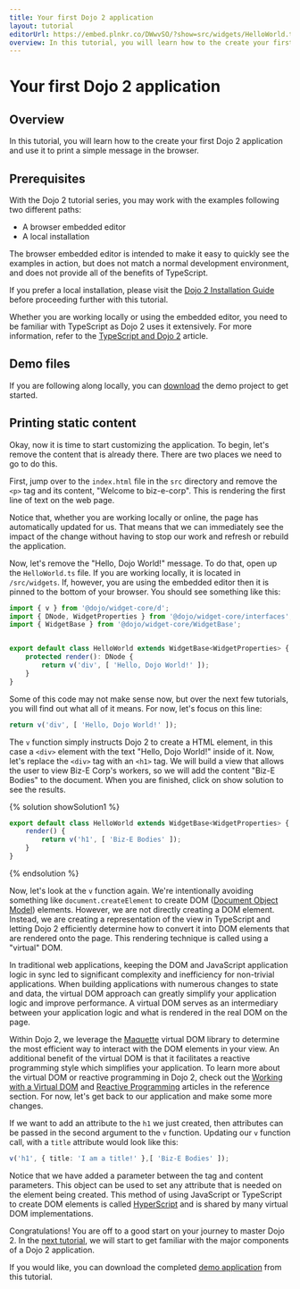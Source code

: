```yaml
---
title: Your first Dojo 2 application
layout: tutorial
editorUrl: https://embed.plnkr.co/DWwvSO/?show=src/widgets/HelloWorld.ts,preview&preview=index.html
overview: In this tutorial, you will learn how to the create your first Dojo 2 application and use it to print a simple message in the browser.
---
```


# Your first Dojo 2 application

## Overview
In this tutorial, you will learn how to the create your first Dojo 2 application and use it to print a simple message in the browser.

## Prerequisites
With the Dojo 2 tutorial series, you may work with the examples following two different paths:

* A browser embedded editor
* A local installation

The browser embedded editor is intended to make it easy to quickly see the examples in action, but does not match a normal development environment, and does not provide all of the benefits of TypeScript.

If you prefer a local installation, please visit the [Dojo 2 Installation Guide](../000_local_installation/) before proceeding further with this tutorial.

Whether you are working locally or using the embedded editor, you need to be familiar with TypeScript as Dojo 2 uses it extensively. For more information, refer to the [TypeScript and Dojo 2](../comingsoon.html) article.

## Demo files
If you are following along locally, you can [download](../assets/001_static_content-initial.zip) the demo project to get started.

## Printing static content

Okay, now it is time to start customizing the application. To begin, let's remove the content that is already there. There are two places we need to go to do this.

First, jump over to the `index.html` file in the `src` directory and remove the `<p>` tag and its content, "Welcome to biz-e-corp". This is rendering the first line of text on the web page.

Notice that, whether you are working locally or online, the page has automatically updated for us. That means that we can immediately see the impact of the change without having to stop our work and refresh or rebuild the application.

Now, let's remove the "Hello, Dojo World!" message. To do that, open up the `HelloWorld.ts` file. If you are working locally, it is located in `/src/widgets`. If, however, you are using the embedded editor then it is pinned to the bottom of your browser. You should see something like this:

```typescript
import { v } from '@dojo/widget-core/d';
import { DNode, WidgetProperties } from '@dojo/widget-core/interfaces';
import { WidgetBase } from '@dojo/widget-core/WidgetBase';


export default class HelloWorld extends WidgetBase<WidgetProperties> {
	protected render(): DNode {
		return v('div', [ 'Hello, Dojo World!' ]);
	}
}
```

Some of this code may not make sense now, but over the next few tutorials, you will find out what all of it means. For now, let's focus on this line:

```typescript
return v('div', [ 'Hello, Dojo World!' ]);
```

The `v` function simply instructs Dojo 2 to create a HTML element, in this case a `<div>` element with the text "Hello, Dojo World!" inside of it. Now, let's replace the `<div>` tag with an `<h1>` tag. We will build a view that allows the user to view Biz-E Corp's workers, so we will add the content "Biz-E Bodies" to the document. When you are finished, click on show solution to see the results.

{% solution showSolution1 %}
```typescript
export default class HelloWorld extends WidgetBase<WidgetProperties> {
	render() {
		return v('h1', [ 'Biz-E Bodies' ]);
	}
}
```
{% endsolution %}

Now, let's look at the `v` function again. We're intentionally avoiding something like `document.createElement` to create DOM ([Document Object Model](https://en.wikipedia.org/wiki/Document_Object_Model)) elements. However, we are not directly creating a DOM element. Instead, we are creating a representation of the view in TypeScript and letting Dojo 2 efficiently determine how to convert it into DOM elements that are rendered onto the page. This rendering technique is called using a "virtual" DOM.

In traditional web applications, keeping the DOM and JavaScript application logic in sync led to significant complexity and inefficiency for non-trivial applications. When building applications with numerous changes to state and data, the virtual DOM approach can greatly simplify your application logic and improve performance. A virtual DOM serves as an intermediary between your application logic and what is rendered in the real DOM on the page.

Within Dojo 2, we leverage the [Maquette](http://maquettejs.org/) virtual DOM library to determine the most efficient way to interact with the DOM elements in your view. An additional benefit of the virtual DOM is that it facilitates a reactive programming style which simplifies your application. To learn more about the virtual DOM or reactive programming in Dojo 2, check out the [Working with a Virtual DOM](../comingsoon.html) and [Reactive Programming](../comingsoon.html) articles in the reference section. For now, let's get back to our application and make some more changes.

If we want to add an attribute to the `h1` we just created, then attributes can be passed in the second argument to the `v` function. Updating our `v` function call, with a `title` attribute would look like this:

```typescript
v('h1', { title: 'I am a title!' },[ 'Biz-E Bodies' ]);
```

Notice that we have added a parameter between the tag and content parameters. This object can be used to set any attribute that is needed on the element being created. This method of using JavaScript or TypeScript to create DOM elements is called [HyperScript](https://github.com/hyperhype/hyperscript) and is shared by many virtual DOM implementations.

Congratulations! You are off to a good start on your journey to master Dojo 2. In the [next tutorial](../002_creating_an_application/), we will start to get familiar with the major components of a Dojo 2 application.

If you would like, you can download the completed [demo application](../assets/001_static_content-finished.zip) from this tutorial.

